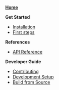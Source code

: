<!--
This sidebar is displayed on the GitHub Wiki section instead of the default sidebar.
Notes for editors:
- Ensure links don't have the file extensions (i.e., `.md`)
- Do not use colons (':') in page titles, they don't render properly as links in the sidebar
- Use only the filenames in this page (without the filepath and file extension)
-->

**[Home](Home)**

**Get Started**

- [Installation](Installation)
- [First steps](First-Steps)

**References**

- [API Reference](API-Reference)

**Developer Guide**

- [Contributing](Contribute)
- [Development Setup](Local-Development-Setup)
- [Build from Source](Build-from-Source)
